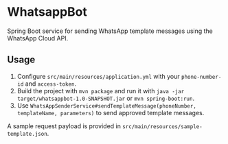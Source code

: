 # WhatsappBot

Spring Boot service for sending WhatsApp template messages using the WhatsApp Cloud API.

## Usage
1. Configure `src/main/resources/application.yml` with your `phone-number-id` and `access-token`.
2. Build the project with `mvn package` and run it with `java -jar target/whatsappbot-1.0-SNAPSHOT.jar` or `mvn spring-boot:run`.
3. Use `WhatsAppSenderService#sendTemplateMessage(phoneNumber, templateName, parameters)` to send approved template messages.

A sample request payload is provided in `src/main/resources/sample-template.json`.
